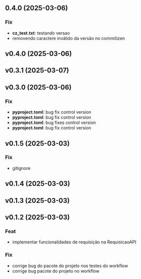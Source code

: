 ## 0.4.0 (2025-03-06)

### Fix

- **cz_test.txt**: testando versao
- removendo caractere inválido da versão no commitizen

## v0.4.0 (2025-03-06)

## v0.3.1 (2025-03-07)

## v0.3.0 (2025-03-06)

### Fix

- **pyproject.toml**: bug fix control version
- **pyproject.toml**: bug fix control version
- **pyproject.toml**: bug fixes control version
- **pyproject.toml**: bug fix control version

## v0.1.5 (2025-03-03)

### Fix

- gitignore

## v0.1.4 (2025-03-03)

## v0.1.3 (2025-03-03)

## v0.1.2 (2025-03-03)

### Feat

- implementar funcionalidades de requisição na RequisicaoAPI

### Fix

- corrige bug do pacote do projeto nos testes do workflow
- corrige bug  pacote do projeto no workflow
